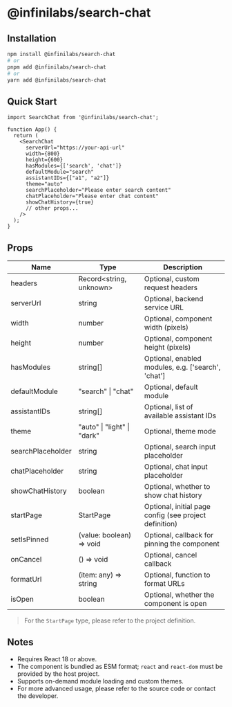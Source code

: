 # @infinilabs/search-chat 

## Installation

```bash
npm install @infinilabs/search-chat
# or
pnpm add @infinilabs/search-chat
# or
yarn add @infinilabs/search-chat
```

## Quick Start

```tsx
import SearchChat from '@infinilabs/search-chat';

function App() {
  return (
    <SearchChat
      serverUrl="https://your-api-url"
      width={800}
      height={600}
      hasModules={['search', 'chat']}
      defaultModule="search"
      assistantIDs={["a1", "a2"]}
      theme="auto"
      searchPlaceholder="Please enter search content"
      chatPlaceholder="Please enter chat content"
      showChatHistory={true}
      // other props...
    />
  );
}
```

## Props

| Name               | Type                           | Description                                              |
|--------------------|--------------------------------|----------------------------------------------------------|
| headers            | Record<string, unknown>        | Optional, custom request headers                         |
| serverUrl          | string                         | Optional, backend service URL                            |
| width              | number                         | Optional, component width (pixels)                       |
| height             | number                         | Optional, component height (pixels)                      |
| hasModules         | string[]                       | Optional, enabled modules, e.g. ['search', 'chat']       |
| defaultModule      | "search" \| "chat"            | Optional, default module                                 |
| assistantIDs       | string[]                       | Optional, list of available assistant IDs                |
| theme              | "auto" \| "light" \| "dark"   | Optional, theme mode                                     |
| searchPlaceholder  | string                         | Optional, search input placeholder                       |
| chatPlaceholder    | string                         | Optional, chat input placeholder                         |
| showChatHistory    | boolean                        | Optional, whether to show chat history                   |
| startPage          | StartPage                      | Optional, initial page config (see project definition)   |
| setIsPinned        | (value: boolean) => void       | Optional, callback for pinning the component             |
| onCancel           | () => void                     | Optional, cancel callback                                |
| formatUrl          | (item: any) => string          | Optional, function to format URLs                        |
| isOpen             | boolean                        | Optional, whether the component is open                  |

> For the `StartPage` type, please refer to the project definition.

## Notes
- Requires React 18 or above.
- The component is bundled as ESM format; `react` and `react-dom` must be provided by the host project.
- Supports on-demand module loading and custom themes.
- For more advanced usage, please refer to the source code or contact the developer.